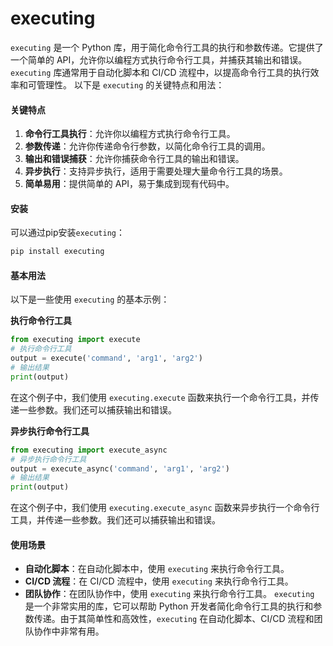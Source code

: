 # executing

`executing` 是一个 Python 库，用于简化命令行工具的执行和参数传递。它提供了一个简单的 API，允许你以编程方式执行命令行工具，并捕获其输出和错误。`executing` 库通常用于自动化脚本和 CI/CD 流程中，以提高命令行工具的执行效率和可管理性。 以下是 `executing` 的关键特点和用法：

#### 关键特点

1. **命令行工具执行**：允许你以编程方式执行命令行工具。
2. **参数传递**：允许你传递命令行参数，以简化命令行工具的调用。
3. **输出和错误捕获**：允许你捕获命令行工具的输出和错误。
4. **异步执行**：支持异步执行，适用于需要处理大量命令行工具的场景。
5. **简单易用**：提供简单的 API，易于集成到现有代码中。

#### 安装

可以通过pip安装`executing`：

```bash
pip install executing
```

#### 基本用法

以下是一些使用 `executing` 的基本示例：

**执行命令行工具**

```python
from executing import execute
# 执行命令行工具
output = execute('command', 'arg1', 'arg2')
# 输出结果
print(output)
```

在这个例子中，我们使用 `executing.execute` 函数来执行一个命令行工具，并传递一些参数。我们还可以捕获输出和错误。

**异步执行命令行工具**

```python
from executing import execute_async
# 异步执行命令行工具
output = execute_async('command', 'arg1', 'arg2')
# 输出结果
print(output)
```

在这个例子中，我们使用 `executing.execute_async` 函数来异步执行一个命令行工具，并传递一些参数。我们还可以捕获输出和错误。

#### 使用场景

* **自动化脚本**：在自动化脚本中，使用 `executing` 来执行命令行工具。
* **CI/CD 流程**：在 CI/CD 流程中，使用 `executing` 来执行命令行工具。
* **团队协作**：在团队协作中，使用 `executing` 来执行命令行工具。 `executing` 是一个非常实用的库，它可以帮助 Python 开发者简化命令行工具的执行和参数传递。由于其简单性和高效性，`executing` 在自动化脚本、CI/CD 流程和团队协作中非常有用。
